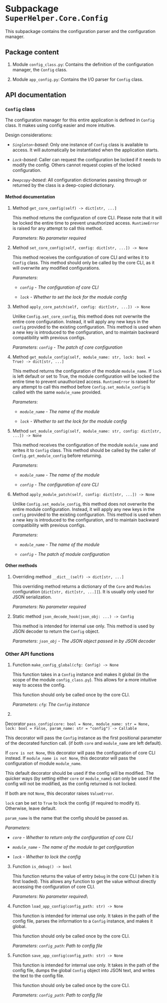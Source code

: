 # Subpackage `SuperHelper.Core.Config`

This subpackage contains the configuration parser and the configuration manager.

## Package content

1. Module `config_class.py`: Contains the definition of the configuration manager, the `Config` class.

2. Module `app_config.py`: Contains the I/O parser for `Config` class.

## API documentation

### `Config` class

The configuration manager for this entire application is defined in `Config` class. It makes using config easier and
more intuitive.

Design considerations:

* *`Singleton`-based*: Only one instance of `Config` class is available to access. It will automatically be instantiated
  when the application starts.

* *`Lock`-based*: Caller can request the configuration be locked if it needs to modify the config. Others cannot request
  copies of the locked configuration.

* *`Deepcopy`-based*: All configuration dictionaries passing through or returned by the class is a deep-copied
  dictionary.

#### Method documentation

1. Method `get_core_config(self) -> dict[str, ...]`

   This method returns the configuration of core CLI. Please note that it will be locked the entire time to prevent
   unauthorized access. `RuntimeError` is raised for any attempt to call this method.

   *Parameters*: *No parameter required*

2. Method `set_core_config(self, config: dict[str, ...]) -> None`

   This method receives the configuration of core CLI and writes it to `Config` class. This method should only be called
   by the core CLI, as it will overwrite any modified configurations.

   *Parameters*:

   * *`config` - The configuration of core CLI*

   * *`lock` - Whether to set the lock for the module config*

3. Method `apply_core_patch(self, config: dict[str, ...]) -> None`

   Unlike `Config.set_core_config`, this method does not overwrite the entire core configuration. Instead, it will apply
   any new keys in the `config` provided to the existing configuration. This method is used when a new key is introduced
   to the configuration, and to maintain backward compatibility with previous configs.

   *Parameters*: *`config` - The patch of core configuration*

4. Method `get_module_config(self, module_name: str, lock: bool = True) -> dict[str, ...]`

   This method returns the configuration of the module `module_name`. If `lock` is left default or set to True, the
   module configuration will be locked the entire time to prevent unauthorized access. `RuntimeError` is raised for any
   attempt to call this method before `Config.set_module_config` is called with the same `module_name` provided.

   *Parameters*:

   * *`module_name` - The name of the module*

   * *`lock` - Whether to set the lock for the module config*

5. Method `set_module_config(self, module_name: str, config: dict[str, ...]) -> None`

   This method receives the configuration of the module `module_name` and writes it to `Config` class. This method
   should be called by the caller of `Config.get_module_config` before returning.

   *Parameters*:

   * *`module_name` - The name of the module*

   * *`config` - The configuration of core CLI*

6. Method `apply_module_patch(self, config: dict[str, ...]) -> None`

   Unlike `Config.set_module_config`, this method does not overwrite the entire module configuration. Instead, it will
   apply any new keys in the `config` provided to the existing configuration. This method is used when a new key is
   introduced to the configuration, and to maintain backward compatibility with previous configs.

   *Parameters*:

   * *`module_name` - The name of the module*

   * *`config` - The patch of module configuration*

#### Other methods

1. Overriding method `__dict__(self) -> dict[str, ...]`

   This overriding method returns a dictionary of the `Core` and `Modules` configuration (`dict[str, dict[str, ...]]`).
   It is usually only used for JSON serialization.

   *Parameters*: *No parameter required*

2. Static method `json_decode_hook(json_obj: ...) -> Config`

   This method is intended for internal use only. This method is used by JSON decoder to return the `Config` object.

   *Parameters*: *`json_obj` - The JSON object passed in by JSON decoder*

### Other API functions

1. Function `make_config_global(cfg: Config) -> None`

   This function takes in a `Config` instance and makes it global (in the scope of the module `config_class.py`). This
   allows for a more intuitive way to access the config.

   This function should only be called once by the core CLI.

   *Parameters*: *`cfg`: The `Config` instance*

2.
Decorator `pass_config(core: bool = None, module_name: str = None, lock: bool = False, param_name: str = "config") -> Callable`

This decorator will pass the `Config` instance as the first positional parameter of the decorated function call.
(if both `core` and `module_name` are left default).

If `core is not None`, this decorator will pass the configuration of core CLI instead. If `module_name is not None`,
this decorator will pass the configuration of module `module_name`.

This default decorator should be used if the config will be modified. The quicker ways (by setting either `core` or
`module_name`) can only be used if the config will not be modified, as the config returned is not locked.

If both are not `None`, this decorator raises `ValueError`.

`lock` can be set to `True` to lock the config (if required to modify it). Otherwise, leave default.

`param_name` is the name that the config should be passed as.

*Parameters*:

   * *`core` - Whether to return only the configuration of core CLI*

   * *`module_name` - The name of the module to get configuration*

   * *`lock` - Whether to lock the config*

3. Function `is_debug() -> bool`

   This function returns the value of entry `Debug` in the core CLI (when it is first loaded). This allows any function
   to get the value without directly accessing the configuration of core CLI.

   *Parameters*: *No parameter required*\

4. Function `load_app_config(config_path: str) -> None`

   This function is intended for internal use only. It takes in the path of the config file, parses the information to a
   `Config` instance, and makes it global.

   This function should only be called once by the core CLI.

   *Parameters*: *`config_path`: Path to config file*

5. Function `save_app_config(config_path: str) -> None`

   This function is intended for internal use only. It takes in the path of the config file, dumps the global `Config`
   object into JSON text, and writes the text to the config file.

   This function should only be called once by the core CLI.

   *Parameters*: *`config_path`: Path to config file*
